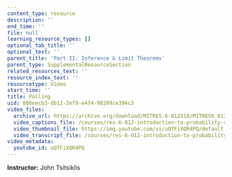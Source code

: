```yaml
---
content_type: resource
description: ''
end_time: ''
file: null
learning_resource_types: []
optional_tab_title: ''
optional_text: ''
parent_title: 'Part II: Inference & Limit Theorems'
parent_type: SupplementalResourceSection
related_resources_text: ''
resource_index_text: ''
resourcetype: Video
start_time: ''
title: Polling
uid: 006eecb3-db12-2ef9-e4f4-98209ce394c3
video_files:
  archive_url: https://archive.org/download/MITRES.6-012S18/MITRES6_012S18_L18-05_300k.mp4
  video_captions_file: /courses/res-6-012-introduction-to-probability-spring-2018/72c744150d9e59ab8f32591423bc93b0_uQTFiXQR4PQ.vtt
  video_thumbnail_file: https://img.youtube.com/vi/uQTFiXQR4PQ/default.jpg
  video_transcript_file: /courses/res-6-012-introduction-to-probability-spring-2018/84e77c5afecb7887de7c547b3d7c6fc7_uQTFiXQR4PQ.pdf
video_metadata:
  youtube_id: uQTFiXQR4PQ
---
```


**Instructor:** John Tsitsiklis